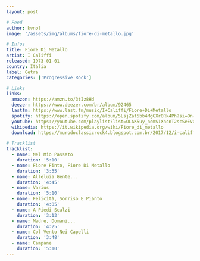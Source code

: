 ```yaml
---
layout: post

# Feed
author: kvnol
image: '/assets/img/albums/fiore-di-metallo.jpg'

# Infos
title: Fiore Di Metallo
artist: I Califfi
released: 1973-01-01
country: Itália
label: Cetra
categories: ['Progressive Rock']

# Links
links:
  amazon: https://amzn.to/3tIz8Hd
  deezer: https://www.deezer.com/br/album/92465
  lastfm: https://www.last.fm/music/I+Califfi/Fiore+Di+Metallo
  spotify: https://open.spotify.com/album/5LsjZat5bb4MgGXr0Rk4Ph?si=On-ffJtISUKkmus0G2x1Mw
  youtube: https://youtube.com/playlist?list=OLAK5uy_nemS1XncnT2scSeEVQYJFeuFDa9N-Q-jE
  wikipedia: https://it.wikipedia.org/wiki/Fiore_di_metallo
  download: https://murodoclassicrock4.blogspot.com.br/2017/12/i-califfi-fiore-di-metallo-1973.html

# Tracklist
tracklist:
  - name: Nel Mio Passato
    duration: '5:10'
  - name: Fiore Finto, Fiore Di Metallo
    duration: '3:35'
  - name: Alleluia Gente...
    duration: '4:45'
  - name: Varius
    duration: '5:10'
  - name: Felicità, Sorriso E Pianto
    duration: '4:05'
  - name: A Piedi Scalzi
    duration: '3:13'
  - name: Madre, Domani...
    duration: '4:25'
  - name: Col Vento Nei Capelli
    duration: '3:48'
  - name: Campane
    duration: '5:10'
---
```


